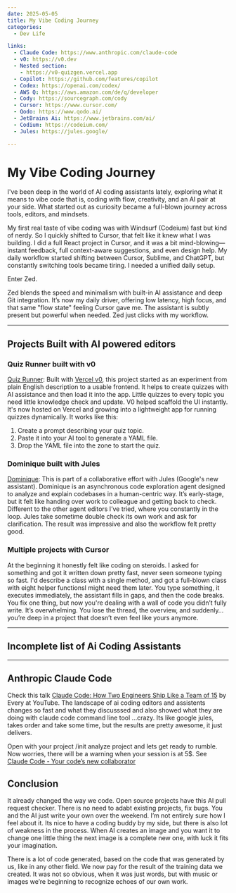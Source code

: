 ```yaml
---
date: 2025-05-05
title: My Vibe Coding Journey
categories:
  - Dev Life

links:
  - Claude Code: https://www.anthropic.com/claude-code
  - v0: https://v0.dev
  - Nested section:
    - https://v0-quizgen.vercel.app
  - Copilot: https://github.com/features/copilot
  - Codex: https://openai.com/codex/
  - AWS Q: https://aws.amazon.com/de/q/developer
  - Cody: https://sourcegraph.com/cody
  - Cursor: https://www.cursor.com/
  - Qodo: https://www.qodo.ai/
  - JetBrains Ai: https://www.jetbrains.com/ai/
  - Codium: https://codeium.com/
  - Jules: https://jules.google/

---
```


# My Vibe Coding Journey

I've been deep in the world of AI coding assistants lately, exploring what it means to vibe code that is, coding with flow, creativity, and an AI pair at your side. What started out as curiosity became a full-blown journey across tools, editors, and mindsets.

My first real taste of vibe coding was with Windsurf (Codeium) fast but kind of nerdy. So I quickly shifted to Cursor, that felt like it knew what I was building. I did a full React project in Cursor, and it was a bit mind-blowing—instant feedback, full context-aware suggestions, and even design help. My daily workflow started shifting between Cursor, Sublime, and ChatGPT, but constantly switching tools became tiring. I needed a unified daily setup.

Enter Zed.

Zed blends the speed and minimalism with built-in AI assistance and deep Git integration. It’s now my daily driver, offering low latency, high focus, and that same "flow state" feeling Cursor gave me. The assistant is subtly present but powerful when needed. Zed just clicks with my workflow.

---

## Projects Built with AI powered editors

### Quiz Runner built with v0

[Quiz Runner](https://v0-quizgen.vercel.app): Built with [Vercel v0](https://v0.dev), this project started as an experiment from plain English description to a usable frontend. It helps to create quizzes with AI assistance and then load it into the app. Little quizzes to every topic you need little knowledge check and update. V0 helped scaffold the UI instantly. It's now hosted on Vercel and growing into a lightweight app for running quizzes dynamically. It works like this:

1. Create a prompt describing your quiz topic.
2. Paste it into your AI tool to generate a YAML file.
3. Drop the YAML file into the zone to start the quiz.

### Dominique built with Jules

[Dominique](ai-coding-assistents.md): This is part of a collaborative effort with Jules (Google's new assistant). Dominique is an asynchronous code exploration agent designed to analyze and explain codebases in a human-centric way. It’s early-stage, but it felt like handing over work to colleague and getting back to check. Different to the other agent editors I’ve tried, where you constantly in the loop. Jules take sometime double check its own work and ask for clarification. The result was impressive and also the workflow felt pretty good.

### Multiple projects with Cursor

At the beginning it honestly felt like coding on steroids. I asked for something and got it written down pretty fast, never seen someone typing so fast. I'd describe a class with a single method, and got a full-blown class with eight helper functionsI might need them later. You type something, it executes immediately, the assistant fills in gaps, and then the code breaks. You fix one thing, but now you're dealing with a wall of code you didn’t fully write. It’s overwhelming. You lose the thread, the overview, and suddenly… you’re deep in a project that doesn’t even feel like yours anymore.

---

## Incomplete list of Ai Coding Assistants

  <div class="ai-grid" id="card-container"></div>
  <script>
    function flip(cardElement) {
      const inner = cardElement.querySelector('.card-inner');
      inner.classList.toggle('flipped');
    }

    const assistants = [
      { name: "GitHub Copilot", company: "GitHub (Microsoft)", model: "OpenAI Codex", features: "Real-time IDE code completions.", url: "https://github.com/features/copilot", icon: "https://github.githubassets.com/images/modules/logos_page/GitHub-Mark.png" },
      { name: "OpenAI Codex", company: "OpenAI", model: "Codex-1", features: "Translates natural language into code.", url: "https://openai.com/codex/", icon: "https://openai.com/favicon.ico" },
      { name: "Tabnine", company: "Tabnine", model: "Proprietary", features: "Privacy-focused AI completions.", url: "https://www.tabnine.com/", icon: "https://www.tabnine.com/favicon.ico" },
      { name: "Amazon CodeWhisperer", company: "Amazon Web Services (AWS)", model: "AWS ML Models", features: "Code suggestions and security scans.", url: "https://aws.amazon.com/de/q/developer", icon: "https://a0.awsstatic.com/libra-css/images/site/fav/favicon.ico" },
      { name: "Sourcegraph Cody", company: "Sourcegraph", model: "Claude, GPT-4", features: "Codebase search and explanation.", url: "https://sourcegraph.com/cody", icon: "https://sourcegraph.com/favicon.ico" },
      { name: "Cursor", company: "Cursor", model: "Claude, GPT-4", features: "AI-first VS Code fork with chat agent.", url: "https://www.cursor.com/", icon: "https://www.cursor.com/favicon.ico" },
      { name: "Qodo", company: "Qodo", model: "Advanced embeddings", features: "Testing, documentation, RAG features.", url: "https://www.qodo.ai/", icon: "https://www.qodo.ai/wp-content/uploads/2025/03/qodo-logo.svg" },
      { name: "JetBrains AI Assistant", company: "JetBrains", model: "Mellum", features: "Integrated in JetBrains IDEs.", url: "https://www.jetbrains.com/ai/", icon: "https://resources.jetbrains.com/storage/products/company/brand/logos/jb_beam.svg" },
      { name: "Codeium (Windsurf)", company: "Codeium", model: "LLaMA 3.1 70B", features: "Free, fast autocomplete & chat.", url: "https://codeium.com/", icon: "https://cdn2.futurepedia.io/2025-04-30T17-10-20.890Z-EAut2MPS5absm7BJwy6uWTEUTmjj_f4oK.png?w=256" },
      { name: "Google Jules", company: "Google", model: "Gemini", features: "Asynchronous agent for code analysis.", url: "https://jules.google/", icon: "https://jules.google/jules-pixelated.png" },
      { name: "Claude Code", company: "Anthropic", model: "Claude 3.7 Sonnet", features: "Terminal agent with safe reasoning.", url: "https://www.anthropic.com/claude-code", icon: "https://www.anthropic.com/favicon.ico" },
      { name: "Vercel v0", company: "Vercel", model: "OpenAI GPT-4", features: "Generate UI from natural language.", url: "https://v0.dev/", icon: "https://registry.npmmirror.com/@lobehub/icons-static-png/1.46.0/files/light/v0.png" }
    ];

    const container = document.getElementById("card-container");
    for (const a of assistants) {
      container.innerHTML += `
        <div class="card" onclick="flip(this)">
          <div class="card-inner">
            <div class="card-front">
              <img src="${a.icon}" alt="${a.name}">
              <a href="${a.url}" target="_blank">${a.name.includes(a.company) ? a.name : a.name + ' (' + a.company + ')'}</a>
            </div>
            <div class="card-back">
              <div>
                <strong>Company:</strong> ${a.company}<br>
                <strong>Model:</strong> ${a.model}<br>
                <strong>Features:</strong> ${a.features}
              </div>
              <a href="${a.url}" target="_blank">Visit Website</a>
            </div>
          </div>
        </div>`;
    }
  </script>

---


## Anthropic Claude Code

Check this talk [Claude Code: How Two Engineers Ship Like a Team of 15](https://www.youtube.com/watch?v=Lh_X32t9_po) by Every at YouTube. The landscape of ai coding editors and assistents changes so fast and what they discusssed and also showed what they are doing with claude code command line tool ...crazy. Its like google jules, takes order and take some time, but the results are pretty awesome, it just delivers.

Open with your project /init analyze project and lets get ready to rumble. Now worries, there will be a warning when your session is at 5$. See [Claude Code - Your code’s new collaborator](https://www.anthropic.com/claude-code)


## Conclusion

It already changed the way we code. Open source projects have this AI pull request checker. There is no need to adabt existing projects, fix bugs. You and the AI just write your own over the weekend. I’m not entirely sure how I feel about it. Its nice to have a coding buddy by my side, but there is also lot of weakness in the process. When AI creates an image and you want it to change one little thing the next image is a complete new one, with luck it fits your imagination.

There is a lot of code generated, based on the code that was generated by us, like in any other field. We now pay for the result of the training data we created. It was not so obvious, when it was just words, but with music or images we’re beginning to recognize echoes of our own work.
